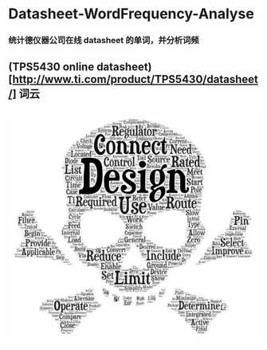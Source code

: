 # Datasheet-WordFrequency-Analyse
### 统计德仪器公司在线 datasheet 的单词，并分析词频
## (TPS5430 online datasheet)[http://www.ti.com/product/TPS5430/datasheet/] 词云
![](https://github.com/Oslomayor/Markdown-Imglib/blob/master/Imgs/%E8%AF%8D%E4%BA%91.PNG?raw=true)  
